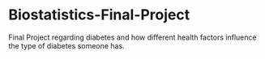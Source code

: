 # Biostatistics-Final-Project
Final Project regarding diabetes and how different health factors influence the type of diabetes someone has.
